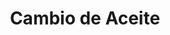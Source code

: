 ---
title: "Cambio de Aceite"
url: /ciudad-del-este/cambio-de-aceite/
shop: reparación de automóviles
---